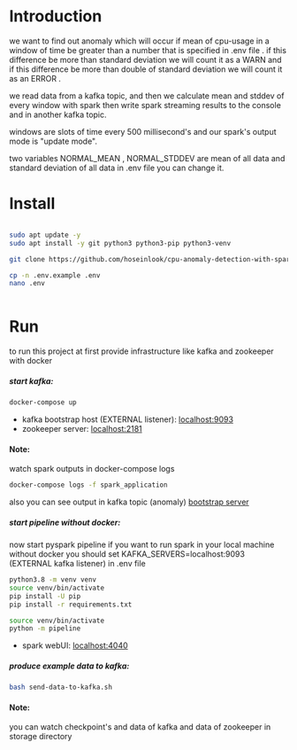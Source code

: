 # Introduction

we want to find out anomaly which will occur if  mean of cpu-usage in a window of time be 
greater than a number that is specified in .env file .
if this difference be more than standard deviation we will count it as a WARN
and if this difference be more than double of standard deviation we will count it as an ERROR .

we read data from a kafka topic, and then
we calculate mean and stddev of every window with spark then 
write spark streaming results to the console and in another kafka topic.

windows are slots of time every 500 millisecond's 
and our spark's output mode  is "update mode".

two  variables NORMAL_MEAN , NORMAL_STDDEV are mean of all data and standard deviation of all data in 
.env file you can change it.


# Install

```bash

sudo apt update -y
sudo apt install -y git python3 python3-pip python3-venv

git clone https://github.com/hoseinlook/cpu-anomaly-detection-with-spark.git

cp -n .env.example .env
nano .env



```

# Run

to run this project
at first provide infrastructure like kafka and zookeeper with docker

##### start kafka:

```bash
docker-compose up
```

+ kafka bootstrap host (EXTERNAL listener): [ localhost:9093 ]( localhost:9093 )
+ zookeeper server: [ localhost:2181 ]( localhost:2181 )

#### Note:
watch spark outputs in docker-compose logs
```bash
docker-compose logs -f spark_application
```
also you can see output in kafka topic (anomaly)
[ bootstrap server ]( localhost:9093 )

##### start pipeline without docker:

now start pyspark pipeline
if you want to run spark in your local machine without docker you should set
KAFKA_SERVERS=localhost:9093 (EXTERNAL kafka listener) in .env file
```bash
python3.8 -m venv venv
source venv/bin/activate
pip install -U pip
pip install -r requirements.txt

source venv/bin/activate
python -m pipeline
```

+ spark webUI: [ localhost:4040 ]( localhost:4040 )

##### produce example data to kafka:
```bash
bash send-data-to-kafka.sh
```

####  Note:

you can watch checkpoint's and data of kafka and data of zookeeper in storage directory



